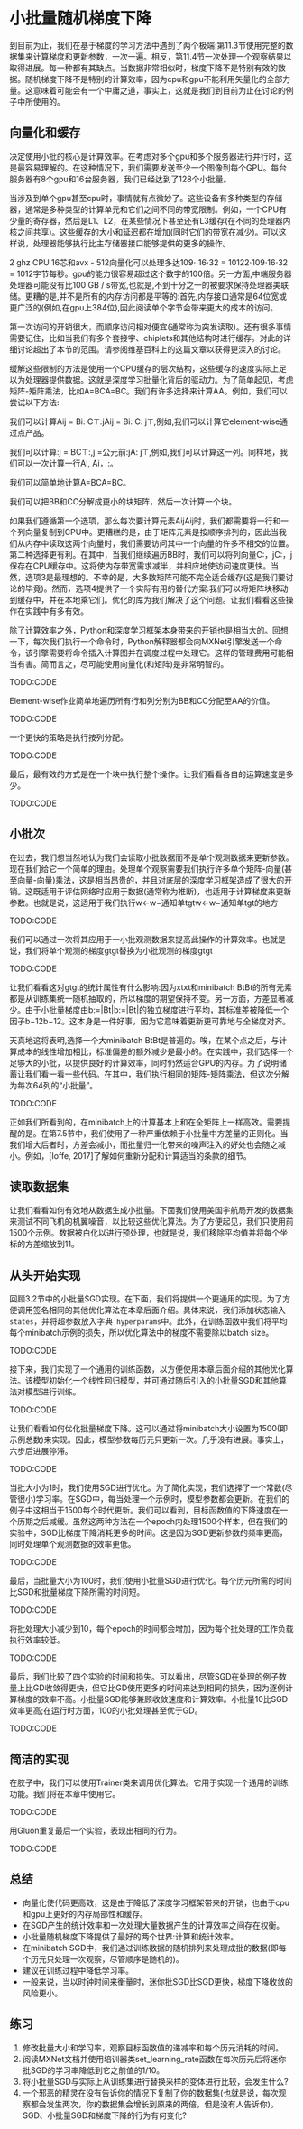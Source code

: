 

<!--
 * @version:
 * @Author:  StevenJokess https://github.com/StevenJokess
 * @Date: 2020-08-05 23:21:08
 * @LastEditors:  StevenJokess https://github.com/StevenJokess
 * @LastEditTime: 2020-10-06 12:11:12
 * @Description:MT
 * @TODO::
 * @Reference:http://preview.d2l.ai/d2l-en/master/chapter_optimization/minibatch-sgd.html
-->

# 小批量随机梯度下降

到目前为止，我们在基于梯度的学习方法中遇到了两个极端:第11.3节使用完整的数据集来计算梯度和更新参数，一次一遍。相反，第11.4节一次处理一个观察结果以取得进展。每一种都有其缺点。当数据非常相似时，梯度下降不是特别有效的数据。随机梯度下降不是特别的计算效率，因为cpu和gpu不能利用矢量化的全部力量。这意味着可能会有一个中庸之道，事实上，这就是我们到目前为止在讨论的例子中所使用的。

## 向量化和缓存

决定使用小批的核心是计算效率。在考虑对多个gpu和多个服务器进行并行时，这是最容易理解的。在这种情况下，我们需要发送至少一个图像到每个GPU。每台服务器有8个gpu和16台服务器，我们已经达到了128个小批量。

当涉及到单个gpu甚至cpu时，事情就有点微妙了。这些设备有多种类型的存储器，通常是多种类型的计算单元和它们之间不同的带宽限制。例如，一个CPU有少量的寄存器，然后是L1、L2，在某些情况下甚至还有L3缓存(在不同的处理器内核之间共享)。这些缓存的大小和延迟都在增加(同时它们的带宽在减少)。可以这样说，处理器能够执行比主存储器接口能够提供的更多的操作。

2 ghz CPU 16芯和avx - 512向量化可以处理多达109⋅⋅16⋅32 = 10122⋅109⋅16⋅32 = 1012字节每秒。gpu的能力很容易超过这个数字的100倍。另一方面,中端服务器处理器可能没有比100 GB / s带宽,也就是,不到十分之一的被要求保持处理器美联储。更糟的是,并不是所有的内存访问都是平等的:首先,内存接口通常是64位宽或更广泛的(例如,在gpu上384位),因此阅读单个字节会带来更大的成本的访问。

第一次访问的开销很大，而顺序访问相对便宜(通常称为突发读取)。还有很多事情需要记住，比如当我们有多个套接字、chiplets和其他结构时进行缓存。对此的详细讨论超出了本节的范围。请参阅维基百科上的这篇文章以获得更深入的讨论。

缓解这些限制的方法是使用一个CPU缓存的层次结构，这些缓存的速度实际上足以为处理器提供数据。这就是深度学习批量化背后的驱动力。为了简单起见，考虑矩阵-矩阵乘法，比如A=BCA=BC。我们有许多选择来计算AA。例如，我们可以尝试以下方法:

我们可以计算Aij = Bi: C⊤:jAij = Bi: C: j⊤,例如,我们可以计算它element-wise通过点产品。

我们可以计算:j = BC⊤:,j =公元前:jA: j⊤,例如,我们可以计算这一列。同样地，我们可以一次计算一行Ai, Ai，:。

我们可以简单地计算A=BCA=BC。

我们可以把BB和CC分解成更小的块矩阵，然后一次计算一个块。

如果我们遵循第一个选项，那么每次要计算元素AijAij时，我们都需要将一行和一个列向量复制到CPU中。更糟糕的是，由于矩阵元素是按顺序排列的，因此当我们从内存中读取这两个向量时，我们需要访问其中一个向量的许多不相交的位置。第二种选择更有利。在其中，当我们继续遍历BB时，我们可以将列向量C:，jC:，j保存在CPU缓存中。这将使内存带宽需求减半，并相应地使访问速度更快。当然，选项3是最理想的。不幸的是，大多数矩阵可能不完全适合缓存(这是我们要讨论的毕竟)。然而，选项4提供了一个实际有用的替代方案:我们可以将矩阵块移动到缓存中，并在本地乘它们。优化的库为我们解决了这个问题。让我们看看这些操作在实践中有多有效。

除了计算效率之外，Python和深度学习框架本身带来的开销也是相当大的。回想一下，每次我们执行一个命令时，Python解释器都会向MXNet引擎发送一个命令，该引擎需要将命令插入计算图并在调度过程中处理它。这样的管理费用可能相当有害。简而言之，尽可能使用向量化(和矩阵)是非常明智的。

TODO:CODE

Element-wise作业简单地遍历所有行和列分别为BB和CC分配至AA的价值。

TODO:CODE

一个更快的策略是执行按列分配。

TODO:CODE

最后，最有效的方式是在一个块中执行整个操作。让我们看看各自的运算速度是多少。

TODO:CODE

## 小批次

在过去，我们想当然地认为我们会读取小批数据而不是单个观测数据来更新参数。现在我们给它一个简单的理由。处理单个观察需要我们执行许多单个矩阵-向量(甚至向量-向量)乘法，这是相当昂贵的，并且对底层的深度学习框架造成了很大的开销。这既适用于评估网络时应用于数据(通常称为推断)，也适用于计算梯度来更新参数。也就是说，这适用于我们执行w←w−通知单tgtw←w−通知单tgt的地方

TODO:CODE

我们可以通过一次将其应用于一小批观测数据来提高此操作的计算效率。也就是说，我们将单个观测的梯度gtgt替换为小批观测的梯度gtgt

TODO:CODE

让我们看看这对gtgt的统计属性有什么影响:因为xtxt和minibatch BtBt的所有元素都是从训练集统一随机抽取的，所以梯度的期望保持不变。另一方面，方差显著减少。由于小批量梯度由b:=|Bt|b:=|Bt|的独立梯度进行平均，其标准差被降低一个因子b−12b−12。这本身是一件好事，因为它意味着更新更可靠地与全梯度对齐。

天真地这将表明,选择一个大minibatch BtBt是普遍的。唉，在某个点之后，与计算成本的线性增加相比，标准偏差的额外减少是最小的。在实践中，我们选择一个足够大的小批，以提供良好的计算效率，同时仍然适合GPU的内存。为了说明储蓄让我们看一看一些代码。在其中，我们执行相同的矩阵-矩阵乘法，但这次分解为每次64列的“小批量”。

TODO:CODE

正如我们所看到的，在minibatch上的计算基本上和在全矩阵上一样高效。需要提醒的是。在第7.5节中，我们使用了一种严重依赖于小批量中方差量的正则化。当我们增大后者时，方差会减小，而批量归一化带来的噪声注入的好处也会随之减小。例如，[Ioffe, 2017]了解如何重新分配和计算适当的条款的细节。

## 读取数据集

让我们看看如何有效地从数据生成小批量。下面我们使用美国宇航局开发的数据集来测试不同飞机的机翼噪音，以比较这些优化算法。为了方便起见，我们只使用前1500个示例。数据被白化以进行预处理，也就是说，我们移除平均值并将每个坐标的方差缩放到11。

## 从头开始实现

回顾3.2节中的小批量SGD实现。在下面，我们将提供一个更通用的实现。为了方便调用签名相同的其他优化算法在本章后面介绍。具体来说，我们添加状态输入`states`，并将超参数放入字典` hyperparams`中。此外，在训练函数中我们将平均每个minibatch示例的损失，所以优化算法中的梯度不需要除以batch size。

TODO:CODE

接下来，我们实现了一个通用的训练函数，以方便使用本章后面介绍的其他优化算法。该模型初始化一个线性回归模型，并可通过随后引入的小批量SGD和其他算法对模型进行训练。

TODO:CODE

让我们看看如何优化批量梯度下降。这可以通过将minibatch大小设置为1500(即示例总数)来实现。因此，模型参数每历元只更新一次。几乎没有进展。事实上，六步后进展停滞。

TODO:CODE

当批大小为1时，我们使用SGD进行优化。为了简化实现，我们选择了一个常数(尽管很小)学习率。在SGD中，每当处理一个示例时，模型参数都会更新。在我们的例子中这相当于1500每个时代更新。我们可以看到，目标函数值的下降速度在一个历期之后减缓。虽然这两种方法在一个epoch内处理1500个样本，但在我们的实验中，SGD比梯度下降消耗更多的时间。这是因为SGD更新参数的频率更高，同时处理单个观测数据的效率更低。

TODO:CODE

最后，当批量大小为100时，我们使用小批量SGD进行优化。每个历元所需的时间比SGD和批量梯度下降所需的时间短。

TODO:CODE

将批处理大小减少到10，每个epoch的时间都会增加，因为每个批处理的工作负载执行效率较低。

TODO:CODE

最后，我们比较了四个实验的时间和损失。可以看出，尽管SGD在处理的例子数量上比GD收敛得更快，但它比GD使用更多的时间来达到相同的损失，因为逐例计算梯度的效率不高。小批量SGD能够兼顾收敛速度和计算效率。小批量10比SGD效率更高;在运行时方面，100的小批处理甚至优于GD。

TODO:CODE

## 简洁的实现

在胶子中，我们可以使用Trainer类来调用优化算法。它用于实现一个通用的训练功能。我们将在本章中使用它。

TODO:CODE

用Gluon重复最后一个实验，表现出相同的行为。

TODO:CODE

## 总结

* 向量化使代码更高效，这是由于降低了深度学习框架带来的开销，也由于cpu和gpu上更好的内存局部性和缓存。
* 在SGD产生的统计效率和一次处理大量数据产生的计算效率之间存在权衡。
* 小批量随机梯度下降提供了最好的两个世界:计算和统计效率。
* 在minibatch SGD中，我们通过训练数据的随机排列来处理成批的数据(即每个历元只处理一次观察，尽管顺序是随机的)。
* 建议在训练过程中降低学习率。
* 一般来说，当以时钟时间来衡量时，迷你批SGD比SGD更快，梯度下降收敛的风险更小。

## 练习

1. 修改批量大小和学习率，观察目标函数值的递减率和每个历元消耗的时间。
1. 阅读MXNet文档并使用培训器类set_learning_rate函数在每次历元后将迷你批SGD的学习率降低到它之前值的1/10。
1. 将小批量SGD与实际上从训练集进行替换采样的变体进行比较，会发生什么?
1. 一个邪恶的精灵在没有告诉你的情况下复制了你的数据集(也就是说，每次观察都会发生两次，你的数据集会增长到原来的两倍，但是没有人告诉你)。SGD、小批量SGD和梯度下降的行为有何变化?
